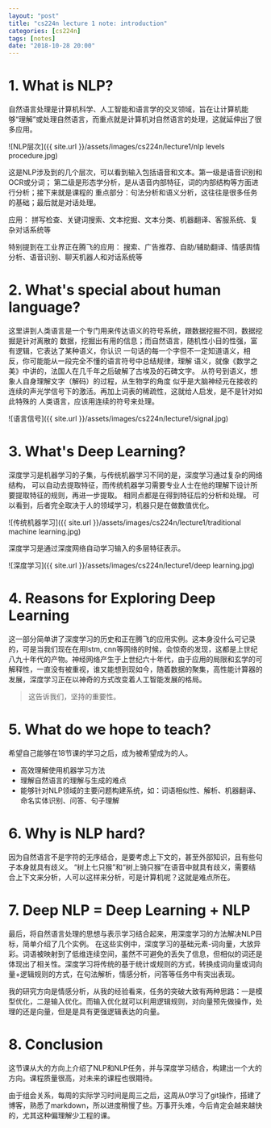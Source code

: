 ```yaml
---
layout: "post"
title: "cs224n lecture 1 note: introduction"
categories: [cs224n]
tags: [notes]
date: "2018-10-28 20:00"
---
```

# 1. What is NLP?
自然语言处理是计算机科学、人工智能和语言学的交叉领域，旨在让计算机能够“理解”或处理自然语言，而重点就是计算机对自然语言的处理，这就延伸出了很多应用。

![NLP层次]({{ site.url }}/assets/images/cs224n/lecture1/nlp levels procedure.jpg)

这是NLP涉及到的几个层次，可以看到输入包括语音和文本。第一级是语音识别和OCR或分词；
第二级是形态学分析，是从语音内部特征，词的内部结构等方面进行分析；接下来就是课程的
重点部分：句法分析和语义分析，这往往是很多任务的基础；最后就是对话处理。

应用：
拼写检查、关键词搜索、文本挖掘、文本分类、机器翻译、客服系统、复杂对话系统等

特别提到在工业界正在腾飞的应用：
搜索、广告推荐、自助/辅助翻译、情感舆情分析、语音识别、聊天机器人和对话系统等

# 2. What's special about human language?
这里讲到人类语言是一个专门用来传达语义的符号系统，跟数据挖掘不同，数据挖掘是针对离散的
数据，挖掘出有用的信息；而自然语言，随机性小目的性强，富有逻辑，它表达了某种语义，你认识
一句话的每一个字但不一定知道语义，相反，你可能能从一段完全不懂的语言符号中总结规律，理解
语义，就像《数学之美》中讲的，法国人在几千年之后破解了古埃及的石碑文字。
从符号到语义，想象人自身理解文字（解码）的过程，从生物学的角度
似乎是大脑神经元在接收的连续的声光学信号下的激活。再加上词表的稀疏性，这就给人启发，是不是针对如此特殊的
人类语言，应该用连续的符号来处理。

![语言信号]({{ site.url }}/assets/images/cs224n/lecture1/signal.jpg)

# 3. What's Deep Learning?
深度学习是机器学习的子集，与传统机器学习不同的是，深度学习通过复杂的网络结构，
可以自动去提取特征，而传统机器学习需要专业人士在他的理解下设计所要提取特征的规则，再进一步提取。
相同点都是在得到特征后的分析和处理。
可以看到，后者完全取决于人的领域学习，机器只是在做数值优化。

![传统机器学习]({{ site.url }}/assets/images/cs224n/lecture1/traditional machine learning.jpg)

深度学习是通过深度网络自动学习输入的多层特征表示。

![深度学习]({{ site.url }}/assets/images/cs224n/lecture1/deep learning.jpg)

# 4. Reasons for Exploring Deep Learning
这一部分简单讲了深度学习的历史和正在腾飞的应用实例。这本身没什么可记录的，可是当我们现在在用lstm, cnn等网络的时候，会惊奇的发现，这都是上世纪八九十年代的产物。神经网络产生于上世纪六十年代，由于应用的局限和玄学的可解释性，一直没有被重视，谁又能想到现如今，随着数据的聚集，高性能计算器的发展，深度学习正在以神奇的方式改变着人工智能发展的格局。
> 这告诉我们，坚持的重要性。

# 5. What do we hope to teach?
希望自己能够在18节课的学习之后，成为被希望成为的人。
* 高效理解使用机器学习方法
* 理解自然语言的理解与生成的难点
* 能够针对NLP领域的主要问题构建系统，如：词语相似性、解析、机器翻译、命名实体识别、问答、句子理解

# 6. Why is NLP hard?
因为自然语言不是字符的无序结合，是要考虑上下文的，甚至外部知识，且有些句子本身就具有歧义。
“树上七只猴”和“树上骑只猴”在语音中就具有歧义，需要结合上下文来分析，人可以这样来分析，可是计算机呢？这就是难点所在。

# 7. Deep NLP = Deep Learning + NLP
最后，将自然语言处理的思想与表示学习结合起来，用深度学习的方法解决NLP目标，简单介绍了几个实例。
在这些实例中，深度学习的基础元素-词向量，大放异彩。词语被映射到了低维连续空间，虽然不可避免的丢失了信息，但相似的词还是体现出了相关性。深度学习将传统的基于统计或规则的方式，转换成词向量或词向量+逻辑规则的方式，在句法解析，情感分析，问答等任务中有突出表现。

我的研究方向是情感分析，从我的经验看来，任务的突破大致有两种思路：一是模型优化，二是输入优化。而输入优化就可以利用逻辑规则，对向量预先做操作，处理的还是向量，但是是具有更强逻辑表达的向量。

# 8. Conclusion
这节课从大的方向上介绍了NLP和NLP任务，并与深度学习结合，构建出一个大的方向。课程质量很高，对未来的课程也很期待。

由于组会关系，每周的实际学习时间是周三之后，这周从0学习了git操作，搭建了博客，熟悉了markdown，所以进度稍慢了些。万事开头难，今后肯定会越来越快的，尤其这种偏理解少工程的课。
